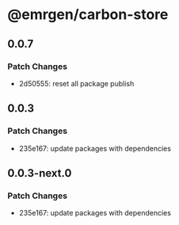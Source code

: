 # @emrgen/carbon-store

## 0.0.7

### Patch Changes

- 2d50555: reset all package publish

## 0.0.3

### Patch Changes

- 235e167: update packages with dependencies

## 0.0.3-next.0

### Patch Changes

- 235e167: update packages with dependencies
